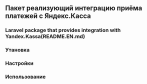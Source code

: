 ## Пакет реализующий интеграцию приёма платежей с Яндекс.Касса
### Laravel package that provides integration with Yandex.Kassa(README.EN.md)


### Утановка




### Настройки




### Использование





